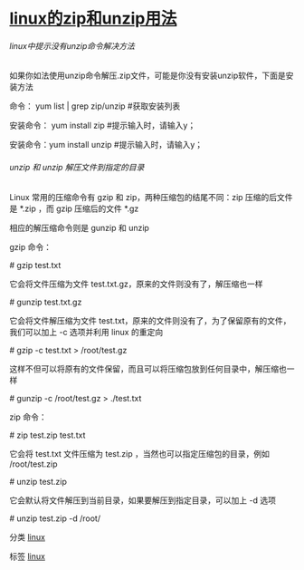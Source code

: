 # [linux的zip和unzip用法](https://www.cnblogs.com/dyh-air/articles/9069642.html)



###### linux中提示没有unzip命令解决方法

如果你如法使用unzip命令解压.zip文件，可能是你没有安装unzip软件，下面是安装方法

命令： yum list | grep zip/unzip   #获取安装列表

安装命令： yum install zip    #提示输入时，请输入y；

安装命令：yum install unzip #提示输入时，请输入y；

 

###### unzip 和 unzip 解压文件到指定的目录

  Linux 常用的压缩命令有 gzip 和 zip，两种压缩包的结尾不同：zip 压缩的后文件是 *.zip ，而 gzip 压缩后的文件 *.gz 

相应的解压缩命令则是 gunzip 和 unzip 

gzip 命令： 

\# gzip test.txt 

它会将文件压缩为文件 test.txt.gz，原来的文件则没有了，解压缩也一样 

\# gunzip test.txt.gz 

它会将文件解压缩为文件 test.txt，原来的文件则没有了，为了保留原有的文件，我们可以加上 -c 选项并利用 linux 的重定向 

\# gzip -c test.txt > /root/test.gz 

这样不但可以将原有的文件保留，而且可以将压缩包放到任何目录中，解压缩也一样 

\# gunzip -c /root/test.gz > ./test.txt 

zip 命令： 

\# zip test.zip test.txt 

它会将 test.txt 文件压缩为 test.zip ，当然也可以指定压缩包的目录，例如 /root/test.zip 

\# unzip test.zip 

它会默认将文件解压到当前目录，如果要解压到指定目录，可以加上 -d 选项 

\# unzip test.zip -d /root/ 



分类 [linux](https://www.cnblogs.com/dyh-air/category/1220762.html)

标签 [linux](https://www.cnblogs.com/dyh-air/tag/linux/)